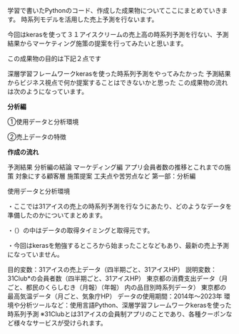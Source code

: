 学習で書いたPythonのコード、作成した成果物についてここにまとめていきます。
時系列モデルを活用した売上予測を行ないます。

今回はkerasを使って３１アイスクリームの売上高の時系列予測を行ない、予測結果からマーケティング施策の提案を行ってみたいと思います。

この成果物の目的は下記２点です

深層学習フレームワークkerasを使った時系列予測をやってみたかった
予測結果からビジネス視点で何か提案することはできないかと思った
この成果物の流れは次のようになっています。

**分析編**

①使用データと分析環境

②売上データの特徴

**作成の流れ**

予測結果
分析編の結論
マーケディング編
アプリ会員者数の推移とこれまでの施策
対象にする顧客層
施策提案
工夫点や苦労点など
第一部：分析編

使用データと分析環境

・ここでは31アイスの売上の時系列予測を行なうにあたり、どのようなデータを準備したのかについてまとめます。

・（）の中はデータの取得タイミングと取得元です。

・今回はkerasを勉強するところから始まったことなどもあり、最新の売上予測になっていません。

目的変数：31アイスの売上データ（四半期ごと、31アイスHP）
説明変数：
31Club*の会員者数（四半期ごと、31アイスHP）
東京都の消費支出データ（月ごと、都民のくらしむき（月報）（年報） 内の品目別時系列データ）
東京都の最高気温データ（月ごと、気象庁HP）
データの使用期間：2014年～2023年
環境や分析ツールなど：使用言語Python、深層学習フレームワークkerasを使った時系列予測
※31Clubとは31アイスの会員制アプリのことであり、各種クーポンなど様々なサービスが受けられます。
